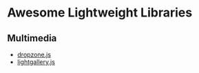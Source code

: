 # Awesome Lightweight Libraries

## Multimedia

- [dropzone.js](http://www.dropzonejs.com/)
- [lightgallery.js](https://sachinchoolur.github.io/lightgallery.js/)
